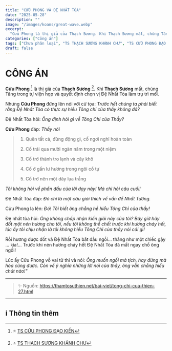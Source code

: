 ```yaml
---
title: "CỬU PHONG VÀ ĐỆ NHẤT TÒA"
date: "2025-05-28"
description: ""
image: "/images/koans/great-wave.webp"
excerpt:
  "Cửu Phong là thị giả của Thạch Sương. Khi Thạch Sương mất, chúng Tăng trong tự viện họp và quyết định chọn vị Đệ Nhất Tòa làm trụ trì mới."
categories: ["Công án"]
tags: ["Chưa phân loại", "TS THẠCH SƯƠNG KHÁNH CHƯ", "TS CỬU PHONG ĐẠO KIỀN"]
draft: false
---
```


# CÔNG ÁN

**Cửu Phong** [^1] là thị giả của **Thạch Sương** [^2].
Khi **Thạch Sương** mất, chúng Tăng trong tự viện họp và quyết định chọn vị Đệ Nhất Tòa làm trụ trì mới.

Nhưng **Cửu Phong** đứng lên nói với cử tọa: *Trước hết chúng ta phải biết rằng Đệ Nhất Tòa có thực sự hiểu Tông chỉ của thầy không đả?*

Đệ Nhất Tòa hỏi: *Ông định hỏi gì về Tông Chỉ của Thầy?*

**Cửu Phong** đáp: *Thầy nói*

> 1. Quên tất cả, đừng động gì, cố ngơi nghỉ hoàn toàn
>
> 2. Cố trải qua mười ngàn năm trong một niệm
>
> 3. Cố trở thành tro lạnh và cây khô
>
> 4. Cố ở gần lư hương trong ngôi cổ tự
>
> 5. Cố trở nên một dãy lụa trắng

*Tôi không hỏi về phần đầu của lời dạy này! Mà chỉ hỏi câu cuối!*

Đệ Nhất Tòa đáp: *Đó chỉ là một câu giải thích về vấn đề Nhất Tướng.*

Cửu Phong la lên: *Đó! Tôi biết ông chẳng hề hiểu Tông Chỉ của thầy!*

Đệ nhất tòa hỏi: *Ông không chấp nhận kiến giải này của tôi? Bây giờ hãy đốt một nén hương cho tôi, nếu tôi không thể chết trước khi hương cháy hết, lúc ấy tôi chịu nhận là tôi không hiểu Tông Chỉ của thầy nói cái gì!*

Rồi hương được đốt và Đệ Nhất Tòa bắt đầu ngồi... thẳng như một chiếc gậy ... kìa!...
Trước khi nén hương cháy hết Đệ Nhất Tòa đã mất ngay chổ ông ngồi!

Lúc ấy Cửu Phong vỗ vai tử thi và nói: *Ông muốn ngồi mà tịch, hay đứng mà hóa cũng được.
Còn về ý nghĩa những lời nói của thầy, ông vẫn chẳng hiểu chút nào!"*

<hr class="blog-rule" />

> ✨ Nguồn: https://thamtosuthien.net/bai-viet/tong-chi-cua-thien-27.html

***

## ℹ️ Thông tin thêm

[^1]: ⭐️ <a href="https://blog.phapthihoi.org/gt-member/ts-cuu-phong-dao-kien/" target="_blank">TS CỬU PHONG ĐẠO KIỀN</a>

[^2]: ⭐️ <a href="https://blog.phapthihoi.org/gt-member/ts-thach-suong-khanh-chu/" target="_blank">TS THẠCH SƯƠNG KHÁNH CHƯ</a>
